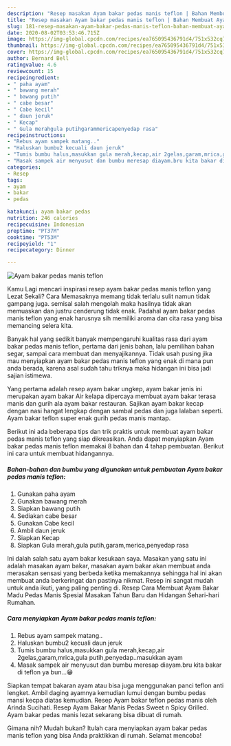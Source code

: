```yaml
---
description: "Resep masakan Ayam bakar pedas manis teflon | Bahan Membuat Ayam bakar pedas manis teflon Yang Lezat"
title: "Resep masakan Ayam bakar pedas manis teflon | Bahan Membuat Ayam bakar pedas manis teflon Yang Lezat"
slug: 181-resep-masakan-ayam-bakar-pedas-manis-teflon-bahan-membuat-ayam-bakar-pedas-manis-teflon-yang-lezat
date: 2020-08-02T03:53:46.715Z
image: https://img-global.cpcdn.com/recipes/ea765095436791d4/751x532cq70/ayam-bakar-pedas-manis-teflon-foto-resep-utama.jpg
thumbnail: https://img-global.cpcdn.com/recipes/ea765095436791d4/751x532cq70/ayam-bakar-pedas-manis-teflon-foto-resep-utama.jpg
cover: https://img-global.cpcdn.com/recipes/ea765095436791d4/751x532cq70/ayam-bakar-pedas-manis-teflon-foto-resep-utama.jpg
author: Bernard Bell
ratingvalue: 4.6
reviewcount: 15
recipeingredient:
- " paha ayam"
- " bawang merah"
- " bawang putih"
- " cabe besar"
- " Cabe kecil"
- " daun jeruk"
- " Kecap"
- " Gula merahgula putihgarammericapenyedap rasa"
recipeinstructions:
- "Rebus ayam sampek matang.."
- "Haluskan bumbu2 kecuali daun jeruk"
- "Tumis bumbu halus,masukkan gula merah,kecap,air 2gelas,garam,mrica,gula putih,penyedap..masukkan ayam"
- "Masak sampek air menyusut dan bumbu meresap diayam.bru kita bakar di teflon ya bun...😁"
categories:
- Resep
tags:
- ayam
- bakar
- pedas

katakunci: ayam bakar pedas 
nutrition: 246 calories
recipecuisine: Indonesian
preptime: "PT37M"
cooktime: "PT53M"
recipeyield: "1"
recipecategory: Dinner

---
```



![Ayam bakar pedas manis teflon](https://img-global.cpcdn.com/recipes/ea765095436791d4/751x532cq70/ayam-bakar-pedas-manis-teflon-foto-resep-utama.jpg)

Kamu Lagi mencari inspirasi resep ayam bakar pedas manis teflon yang Lezat Sekali? Cara Memasaknya memang tidak terlalu sulit namun tidak gampang juga. semisal salah mengolah maka hasilnya tidak akan memuaskan dan justru cenderung tidak enak. Padahal ayam bakar pedas manis teflon yang enak harusnya sih memiliki aroma dan cita rasa yang bisa memancing selera kita.

Banyak hal yang sedikit banyak mempengaruhi kualitas rasa dari ayam bakar pedas manis teflon, pertama dari jenis bahan, lalu pemilihan bahan segar, sampai cara membuat dan menyajikannya. Tidak usah pusing jika mau menyiapkan ayam bakar pedas manis teflon yang enak di mana pun anda berada, karena asal sudah tahu triknya maka hidangan ini bisa jadi sajian istimewa.

Yang pertama adalah resep ayam bakar ungkep, ayam bakar jenis ini merupakan ayam bakar Air kelapa dipercaya membuat ayam bakar terasa manis dan gurih ala ayam bakar restauran. Sajikan ayam bakar kecap dengan nasi hangat lengkap dengan sambal pedas dan juga lalaban seperti. Ayam bakar teflon super enak gurih pedas manis mantap.


Berikut ini ada beberapa tips dan trik praktis untuk membuat ayam bakar pedas manis teflon yang siap dikreasikan. Anda dapat menyiapkan Ayam bakar pedas manis teflon memakai 8 bahan dan 4 tahap pembuatan. Berikut ini cara untuk membuat hidangannya.

<!--inarticleads1-->

##### Bahan-bahan dan bumbu yang digunakan untuk pembuatan Ayam bakar pedas manis teflon:

1. Gunakan  paha ayam
1. Gunakan  bawang merah
1. Siapkan  bawang putih
1. Sediakan  cabe besar
1. Gunakan  Cabe kecil
1. Ambil  daun jeruk
1. Siapkan  Kecap
1. Siapkan  Gula merah,gula putih,garam,merica,penyedap rasa


Ini dalah salah satu ayam bakar kesukaan saya. Masakan yang satu ini adalah masakan ayam bakar, masakan ayam bakar akan membuat anda merasakan sensasi yang berbeda ketika memakannya sehingga hal ini akan membuat anda berkeringat dan pastinya nikmat. Resep ini sangat mudah untuk anda ikuti, yang paling penting di. Resep Cara Membuat Ayam Bakar Madu Pedas Manis Spesial Masakan Tahun Baru dan Hidangan Sehari-hari Rumahan. 

<!--inarticleads2-->

##### Cara menyiapkan Ayam bakar pedas manis teflon:

1. Rebus ayam sampek matang..
1. Haluskan bumbu2 kecuali daun jeruk
1. Tumis bumbu halus,masukkan gula merah,kecap,air 2gelas,garam,mrica,gula putih,penyedap..masukkan ayam
1. Masak sampek air menyusut dan bumbu meresap diayam.bru kita bakar di teflon ya bun...😁


Siapkan tempat bakaran ayam atau bisa juga menggunakan panci teflon anti lengket. Ambil daging ayamnya kemudian lumui dengan bumbu pedas mansi kecpa diatas kemudian. Resep Ayam bakar teflon pedas manis oleh Arinda Sucihati. Resep Ayam Bakar Manis Pedas Sweet n Spicy Grilled. Ayam bakar pedas manis lezat sekarang bisa dibuat di rumah. 

Gimana nih? Mudah bukan? Itulah cara menyiapkan ayam bakar pedas manis teflon yang bisa Anda praktikkan di rumah. Selamat mencoba!
